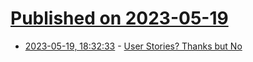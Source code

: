 # [Published on 2023-05-19](index.md)

* [2023-05-19, 18:32:33](https://lobste.rs/s/sjjtd2/user_stories_thanks_no) - [User Stories? Thanks but No](https://beza1e1.tuxen.de/user_stories.html)
